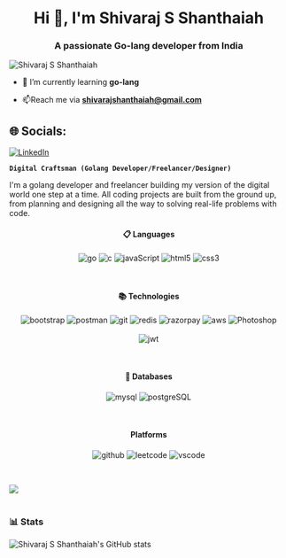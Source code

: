 <h1 align="center">Hi 👋, I'm Shivaraj S Shanthaiah</h1>
<h3 align="center">A passionate Go-lang developer from India</h3>

<p align="left"> <img src="https://komarev.com/ghpvc/?username=shivarajashanthaiah&label=Profile%20views&color=0e75b6&style=flat" alt="Shivaraj S Shanthaiah" /> </p>

- 🌱 I’m currently learning **go-lang**

- 📫Reach me via **shivarajshanthaiah@gmail.com**
## 🌐 Socials:
 [![LinkedIn](https://img.shields.io/badge/-LinkedIn-0077B5?style=for-the-badge&logo=linkedin&logoColor=white)](https://www.linkedin.com/in/shivaraj-s-s-7610372a9)

**`Digital Craftsman (Golang Developer/Freelancer/Designer)`**

I'm a golang developer and freelancer building my version of the digital world one step at a time. All coding projects are built from the ground up, from planning and designing all the way to solving real-life problems with code.

<h4 align="center"> 📋 Languages</h4>
   <p align="center">
    <img align="center" alt="go" width="auto" src="https://img.shields.io/badge/Go-00ADD8?style=for-the-badge&logo=go&logoColor=white" />
   <img align="center" alt="c" width="auto" src="https://img.shields.io/badge/C-00599C?style=for-the-badge&logo=c&logoColor=white" />
   <img align="center" alt="javaScript" width="auto" src="https://img.shields.io/badge/javascript-%23323330.svg?style=for-the-badge&logo=javascript&logoColor=%23F7DF1E" />
 <!--  <img align="center" alt="cpp" width="auto" src="https://img.shields.io/badge/C%2B%2B-00599C?style=for-the-badge&logo=c%2B%2B&logoColor=white" />-->
   <img align="center" alt="html5" width="auto" src="https://img.shields.io/badge/HTML5-E34F26?style=for-the-badge&logo=html5&logoColor=white" />
   <img align="center" alt="css3" width="auto" src="https://img.shields.io/badge/CSS3-1572B6?style=for-the-badge&logo=css3&logoColor=white" />
</p>
   
   <br>
   <h4 align="center"> 📚 Technologies</h4>
   <p align="center">
     <img align="center" alt="bootstrap" width="auto" src="https://img.shields.io/badge/bootstrap-%238511FA.svg?style=for-the-badge&logo=bootstrap&logoColor=white" />
      <img align="center" alt="postman" width="auto" src="https://img.shields.io/badge/Postman-FF6C37?style=for-the-badge&logo=postman&logoColor=white" />
      <img align="center" alt="git" width="auto" src="https://img.shields.io/badge/GIT-E44C30?style=for-the-badge&logo=git&logoColor=white" />
      <img align="center" alt="redis" width="auto" src="https://img.shields.io/badge/redis-%23DD0031.svg?&style=for-the-badge&logo=redis&logoColor=white" />
      <img align="center" alt="razorpay" width="auto" src="https://img.shields.io/badge/Razorpay-02042B?style=for-the-badge&logo=razorpay&logoColor=3395FF" />
      <img align="center" alt="aws" width="auto" src="https://img.shields.io/badge/Amazon_AWS-232F3E?style=for-the-badge&logo=amazon-aws&logoColor=white" />
      <img align="center" alt="Photoshop" width="auto" src="https://img.shields.io/badge/adobe%20photoshop-%2331A8FF.svg?style=for-the badge&logo=adobe%20photoshop&logoColor=white" /> <br>
      <br>
      <img align="center" alt="jwt" width="auto" src="https://img.shields.io/badge/JWT-black?style=for-the-badge&logo=JSON%20web%20tokens" />
</p>
<br>
<h4 align="center"> 💾 Databases</h4>
   <p align="center">
   <img align="center" alt="mysql" width="auto" src="https://img.shields.io/badge/MySQL-005C84?style=for-the-badge&logo=mysql&logoColor=white" />
     <img align="center" alt="postgreSQL" width="auto" src="https://img.shields.io/badge/PostgreSQL-316192?style=for-the-badge&logo=postgresql&logoColor=white" /> 
     <!--<img align="center" alt="mongoDB" width="auto" src="https://img.shields.io/badge/MongoDB-4EA94B?style=for-the-badge&logo=mongodb&logoColor=white" /> -->
</p>
   
 <br>
<h4 align="center">Platforms</h4>
 <p align="center">
   <img align="center" alt="github" width="auto" src="https://img.shields.io/badge/github-181717.svg?style=for-the-badge&logo=github&logoColor=white" />
    <img align="center" alt="leetcode" width="auto" src="https://img.shields.io/badge/-LeetCode-FFA116?style=for-the-badge&logo=LeetCode&logoColor=black" />
    <img align="center" alt="vscode" width="auto" src="https://img.shields.io/badge/VSCode-0078D4?style=for-the-badge&logo=visual%20studio%20code&logoColor=white" />
</p>

<br>

 <img src="https://user-images.githubusercontent.com/73097560/115834477-dbab4500-a447-11eb-908a-139a6edaec5c.gif"><br><br>

### 📊 Stats

![Shivaraj S Shanthaiah's GitHub stats](https://github-readme-stats.vercel.app/api?username=shivarajShanthaiah&show_icons=true&theme=gruvbox)
#
